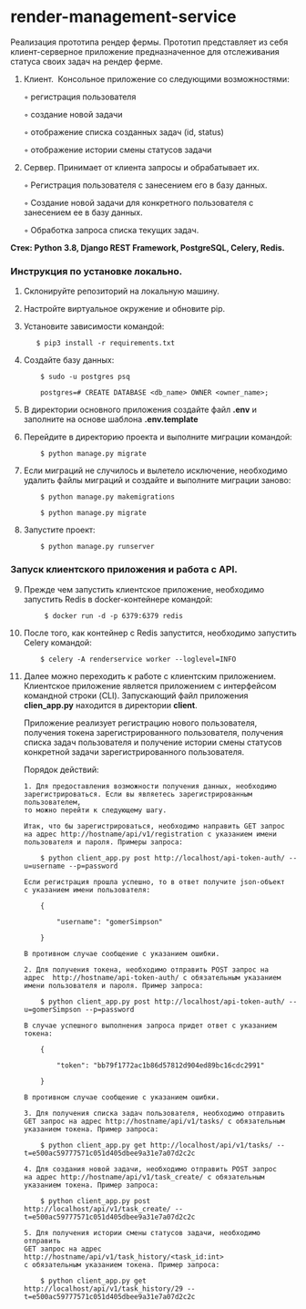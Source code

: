 # render-management-service

Реализация прототипа рендер фермы. Прототип представляет из себя клиент-серверное приложение предназначенное для отслеживания статуса своих задач на рендер ферме.
 
1. Клиент.  Консольное приложение со следующими возможностями:

    ◦ регистрация пользователя

    ◦ создание новой задачи

    ◦ отображение списка созданных задач (id, status)

    ◦ отображение истории смены статусов задачи

2. Сервер. Принимает от клиента запросы и обрабатывает их.

    ◦ Регистрация пользователя с занесением его в базу данных.

    ◦ Создание новой задачи для конкретного пользователя с занесением ее в базу данных.

    ◦ Обработка запроса списка текущих задач.

**Стек: Python 3.8, Django REST Framework, PostgreSQL, Celery, Redis.**

### Инструкция по установке локально.

1. Склонируйте репозиторий на локальную машину.
2. Настройте виртуальное окружение и обновите pip.
3. Установите зависимости командой:

          $ pip3 install -r requirements.txt
          
                   
4. Создайте базу данных:


           $ sudo -u postgres psq

           postgres=# CREATE DATABASE <db_name> OWNER <owner_name>;


5. В директории основного приложения создайте файл **.env** и заполните на основе шаблона **.env.template**
6. Перейдите в директорию проекта и выполните миграции командой:
            
           $ python manage.py migrate
           
7. Если миграций не случилось и вылетело исключение, необходимо удалить файлы миграций и создайте и выполните миграции заново:

           $ python manage.py makemigrations

           $ python manage.py migrate

8. Запустите проект:

           $ python manage.py runserver
           

### Запуск клиентского приложения и работа с API.

9. Прежде чем запустить клиентское приложение, необходимо запустить Redis в docker-контейнере командой:


            $ docker run -d -p 6379:6379 redis
            
10. После того, как контейнер с Redis запустится, необходимо запустить Celery командой:

            $ celery -A renderservice worker --loglevel=INFO
            
            
11. Далее можно переходить к работе с клиентским приложением. 
Клиентское приложение является приложением с интерфейсом командной строки (CLI). Запускающий файл приложения **clien_app.py** находится в директории **client**.

    Приложение реализует регистрацию нового пользователя, получения токена зарегистрированного пользователя, получения списка задач пользователя и получение истории смены статусов конкретной задачи зарегистрированного пользователя.

    Порядок действий:

        1. Для предоставления возможности получения данных, необходимо
        зарегистрироваться. Если вы являетесь зарегистрированным пользователем,
        то можно перейти к следующему шагу.

        Итак, что бы зарегистрироваться, необходимо направить GET запрос
        на адрес http://hostname/api/v1/registration с указанием имени
        пользователя и пароля. Примеры запроса:

            $ python client_app.py post http://localhost/api-token-auth/ --u=username --p=password

        Если регистрация прошла успешно, то в ответ получите json-объект
        с указанием имени пользователя:

            {

                "username": "gomerSimpson"

            }

        В противном случае сообщение с указанием ошибки.

        2. Для получения токена, необходимо отправить POST запрос на
        адрес  http://hostname/api-token-auth/ с обязательным указанием
        имени пользователя и пароля. Пример запроса:

            $ python client_app.py post http://localhost/api-token-auth/ --u=gomerSimpson --p=password

        В случае успешного выполнения запроса придет ответ с указанием токена:

            {

                "token": "bb79f1772ac1b86d57812d904ed89bc16cdc2991"

            }

        В противном случае сообщение с указанием ошибки.

        3. Для получения списка задач пользователя, необходимо отправить
        GET запрос на адрес http://hostname/api/v1/tasks/ с обязательным
        указанием токена. Пример запроса:

            $ python client_app.py get http://localhost/api/v1/tasks/ --t=e500ac59777571c051d405dbee9a31e7a07d2c2c

        4. Для создания новой задачи, необходимо отправить POST запрос
        на адрес http://hostname/api/v1/task_create/ с обязательным
        указанием токена. Пример запроса:

            $ python client_app.py post http://localhost/api/v1/task_create/ --t=e500ac59777571c051d405dbee9a31e7a07d2c2c

        5. Для получения истории смены статусов задачи, необходимо отправить
        GET запрос на адрес http://hostname/api/v1/task_history/<task_id:int>
        с обязательным указанием токена. Пример запроса:

            $ python client_app.py get http://localhost/api/v1/task_history/29 --t=e500ac59777571c051d405dbee9a31e7a07d2c2c

